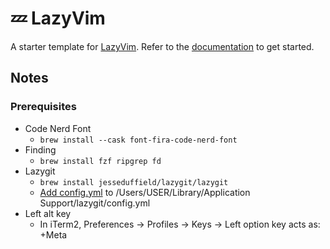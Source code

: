 # 💤 LazyVim

A starter template for [LazyVim](https://github.com/LazyVim/LazyVim).
Refer to the [documentation](https://lazyvim.github.io/installation) to get started.

## Notes

### Prerequisites

- Code Nerd Font
  - `brew install --cask font-fira-code-nerd-font`
- Finding
  - `brew install fzf ripgrep fd`
- Lazygit
  - `brew install jesseduffield/lazygit/lazygit`
  - [Add config.yml](https://github.com/jesseduffield/lazygit/blob/master/docs/Config.md) to /Users/USER/Library/Application Support/lazygit/config.yml
- Left alt key
  - In iTerm2, Preferences -> Profiles -> Keys -> Left option key acts as: +Meta
